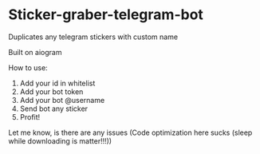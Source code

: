 # Sticker-graber-telegram-bot
Duplicates any telegram stickers with custom name

Built on aiogram

How to use:
1) Add your id in whitelist
2) Add your bot token
3) Add your bot @username
4) Send bot any sticker
5) Profit!

Let me know, is there are any issues
(Code optimization here sucks (sleep while downloading is matter!!!))
